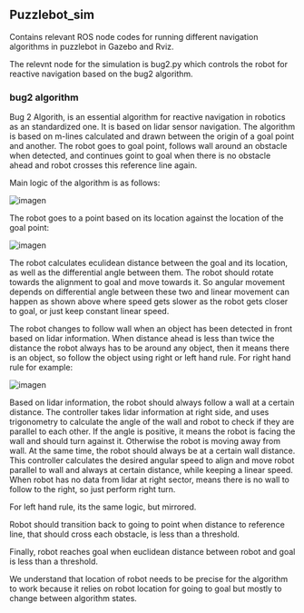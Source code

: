 ## Puzzlebot_sim

Contains relevant ROS node codes for running different navigation algorithms in puzzlebot in Gazebo and Rviz.

The relevnt node for the simulation is bug2.py which controls the robot for reactive navigation based on the bug2 algorithm.

### bug2 algorithm

Bug 2 Algorith, is an essential algorithm for reactive navigation in robotics as an standardized one. It is based on lidar sensor navigation. The algorithm is based on m-lines calculated and drawn between the origin of a goal point and another. The robot goes to goal point, follows wall around an obstacle when detected, and continues goint to goal when there is no obstacle ahead and robot crosses this reference line again.

Main logic of the algorithm is as follows:

![imagen](https://github.com/RoboticaInteligente8voTecCEM2023/advanced_navigation_mobile_robots/assets/67598380/26736770-7372-4ff5-9232-b74da355fc5f)

The robot goes to a point based on its location against the location of the goal point:

![imagen](https://github.com/RoboticaInteligente8voTecCEM2023/advanced_navigation_mobile_robots/assets/67598380/4fd51ba6-a49c-4618-b953-10b64e07f69c)

The robot calculates eculidean distance between the goal and its location, as well as the differential angle between them. The robot should rotate towards the alignment to goal and move towards it. So angular movement depends on differential angle between these two and linear movement can happen as shown above where speed gets slower as the robot gets closer to goal, or just keep constant linear speed.

The robot changes to follow wall when an object has been detected in front based on lidar information. When distance ahead is less than twice the distance the robot always has to be around any object, then it means there is an object, so follow the object using right or left hand rule. For right hand rule for example:

![imagen](https://github.com/RoboticaInteligente8voTecCEM2023/advanced_navigation_mobile_robots/assets/67598380/34df2715-113f-4465-aff3-1f8fb0559465)

Based on lidar information, the robot should always follow a wall at a certain distance. The controller takes lidar information at right side, and uses trigonometry to calculate the angle of the wall and robot to check if they are parallel to each other. If the angle is positive, it means the robot is facing the wall and should turn against it. Otherwise the robot is moving away from wall. At the same time, the robot should always be at a certain wall distance. This controller calculates the desired angular speed to align and move robot parallel to wall and always at certain distance, while keeping a linear speed. When robot has no data from lidar at right sector, means there is no wall to follow to the right, so just perform right turn.

For left hand rule, its the same logic, but mirrored.

Robot should transition back to going to point when distance to reference line, that should cross each obstacle, is less than a threshold.

Finally, robot reaches goal when euclidean distance between robot and goal is less than a threshold.

We understand that location of robot needs to be precise for the algorithm to work because it relies on robot location for going to goal but mostly to change between algorithm states.
